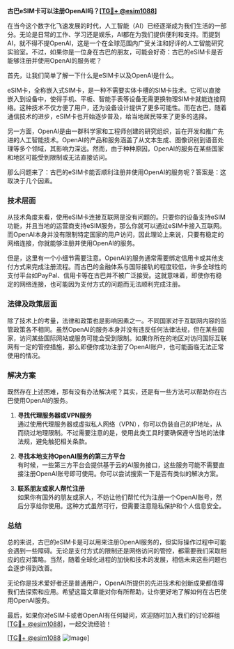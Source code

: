 **古巴eSIM卡可以注册OpenAI吗？[[TG💪+ @esim1088](https://t.me/s/esim1088)]**

在当今这个数字化飞速发展的时代，人工智能（AI）已经逐渐成为我们生活的一部分。无论是日常的工作、学习还是娱乐，AI都在为我们提供便利和支持。而提到AI，就不得不提OpenAI，这是一个在全球范围内广受关注和好评的人工智能研究实验室。不过，如果你是一位身在古巴的朋友，可能会好奇：古巴的eSIM卡是否能够注册并使用OpenAI的服务呢？

首先，让我们简单了解一下什么是eSIM卡以及OpenAI是什么。

eSIM卡，全称嵌入式SIM卡，是一种不需要实体卡槽的SIM卡技术。它可以直接嵌入到设备中，使得手机、平板、智能手表等设备无需更换物理SIM卡就能连接网络。这种技术不仅方便了用户，还为设备设计提供了更多可能性。而在古巴，随着通信技术的进步，eSIM卡也开始逐步普及，给当地居民带来了更多的选择。

另一方面，OpenAI是由一群科学家和工程师创建的研究组织，旨在开发和推广先进的人工智能技术。OpenAI的产品和服务涵盖了从文本生成、图像识别到语音处理等多个领域，其影响力深远。然而，由于种种原因，OpenAI的服务在某些国家和地区可能受到限制或无法直接访问。

那么问题来了：古巴的eSIM卡能否顺利注册并使用OpenAI的服务呢？答案是：这取决于几个因素。

### 技术层面

从技术角度来看，使用eSIM卡连接互联网是没有问题的。只要你的设备支持eSIM功能，并且当地的运营商支持eSIM服务，那么你就可以通过eSIM卡接入互联网。而OpenAI本身并没有限制特定国家的用户访问，因此理论上来说，只要有稳定的网络连接，你就能够注册并使用OpenAI的服务。

但是，这里有一个小细节需要注意。OpenAI的服务通常需要绑定信用卡或其他支付方式来完成注册流程。而古巴的金融体系与国际接轨的程度较低，许多全球性的支付平台如PayPal、信用卡等在古巴并不被广泛接受。这就意味着，即使你有稳定的网络连接，也可能因为支付方式的问题而无法顺利完成注册。

### 法律及政策层面

除了技术上的考量，法律和政策也是影响因素之一。不同国家对于互联网内容的监管政策各不相同。虽然OpenAI的服务本身并没有违反任何法律法规，但在某些国家，访问某些国际网站或服务可能会受到限制。如果你所在的地区对访问国际互联网有一定的管控措施，那么即便你成功注册了OpenAI账户，也可能面临无法正常使用的情况。

### 解决方案

既然存在上述困难，那有没有办法解决呢？其实，还是有一些方法可以帮助你在古巴使用OpenAI的服务。

1. **寻找代理服务器或VPN服务**  
   通过使用代理服务器或虚拟私人网络（VPN），你可以伪装自己的IP地址，从而绕过地理限制。不过需要注意的是，使用此类工具时要确保遵守当地的法律法规，避免触犯相关条款。

2. **寻找本地支持OpenAI服务的第三方平台**  
   有时候，一些第三方平台会提供基于云的AI服务接口，这些服务可能不需要直接注册OpenAI账号即可使用。你可以尝试搜索一下是否有类似的解决方案。

3. **联系朋友或家人帮忙注册**  
   如果你有国外的朋友或家人，不妨让他们帮忙代为注册一个OpenAI账号，然后分享给你使用。这种方式虽然可行，但需要注意隐私保护和个人信息安全。

### 总结

总的来说，古巴的eSIM卡是可以用来注册OpenAI服务的，但实际操作过程中可能会遇到一些障碍。无论是支付方式的限制还是网络访问的管控，都需要我们采取相应的应对策略。当然，随着全球化进程的加快和技术的发展，相信未来这些问题也会逐步得到改善。

无论你是技术爱好者还是普通用户，OpenAI所提供的先进技术和创新成果都值得我们去探索和应用。希望这篇文章能对你有所帮助，让你更好地了解如何在古巴使用OpenAI服务。

最后，如果你对eSIM卡或者OpenAI有任何疑问，欢迎随时加入我们的讨论群组[[TG💪+ @esim1088](https://t.me/s/esim1088)]，一起交流经验！

[[TG💪+ @esim1088](https://t.me/s/esim1088) ![Image](https://i.postimg.cc/4NQfJmqS/Snipaste-2025-05-13-00-14-12.png)]
